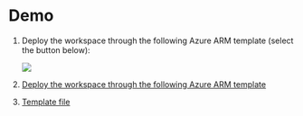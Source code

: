 # Demo

1. Deploy the workspace through the following Azure ARM template (select the button below):

    <a href="https://portal.azure.com/#create/Microsoft.Template/uri/https%3A%2F%2Fraw.githubusercontent.com%2Foaviles%2Fsp-demo%2Fmain%2FIaC%2Fazuredeploy.json" target="_blank"><img src="https://aka.ms/deploytoazurebutton" /></a>

2. [Deploy the workspace through the following Azure ARM template](https://portal.azure.com/#create/Microsoft.Template/uri/https%3A%2F%2Fraw.githubusercontent.com%2Foaviles%2Fsp-demo%2Fmain%2FIaC%2Fazuredeploy.json)

3. [Template file](https://raw.githubusercontent.com/oaviles/sp-demo/main/IaC/azuredeploy.json)


